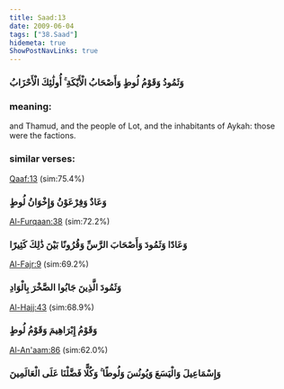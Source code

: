```yaml
---
title: Saad:13
date: 2009-06-04
tags: ["38.Saad"]
hidemeta: true 
ShowPostNavLinks: true 
---
```

### وَثَمُودُ وَقَوْمُ لُوطٍ وَأَصْحَابُ الْأَيْكَةِ ۚ أُولَٰئِكَ الْأَحْزَابُ
### meaning: 
and Thamud, and the people of Lot, and the inhabitants of Aykah: those were the factions.
### similar verses: 

[Qaaf:13](/50/13) (sim:75.4%)

### وَعَادٌ وَفِرْعَوْنُ وَإِخْوَانُ لُوطٍ

[Al-Furqaan:38](/25/38) (sim:72.2%)

### وَعَادًا وَثَمُودَ وَأَصْحَابَ الرَّسِّ وَقُرُونًا بَيْنَ ذَٰلِكَ كَثِيرًا

[Al-Fajr:9](/89/9) (sim:69.2%)

### وَثَمُودَ الَّذِينَ جَابُوا الصَّخْرَ بِالْوَادِ

[Al-Hajj:43](/22/43) (sim:68.9%)

### وَقَوْمُ إِبْرَاهِيمَ وَقَوْمُ لُوطٍ

[Al-An'aam:86](/6/86) (sim:62.0%)

### وَإِسْمَاعِيلَ وَالْيَسَعَ وَيُونُسَ وَلُوطًا ۚ وَكُلًّا فَضَّلْنَا عَلَى الْعَالَمِينَ
